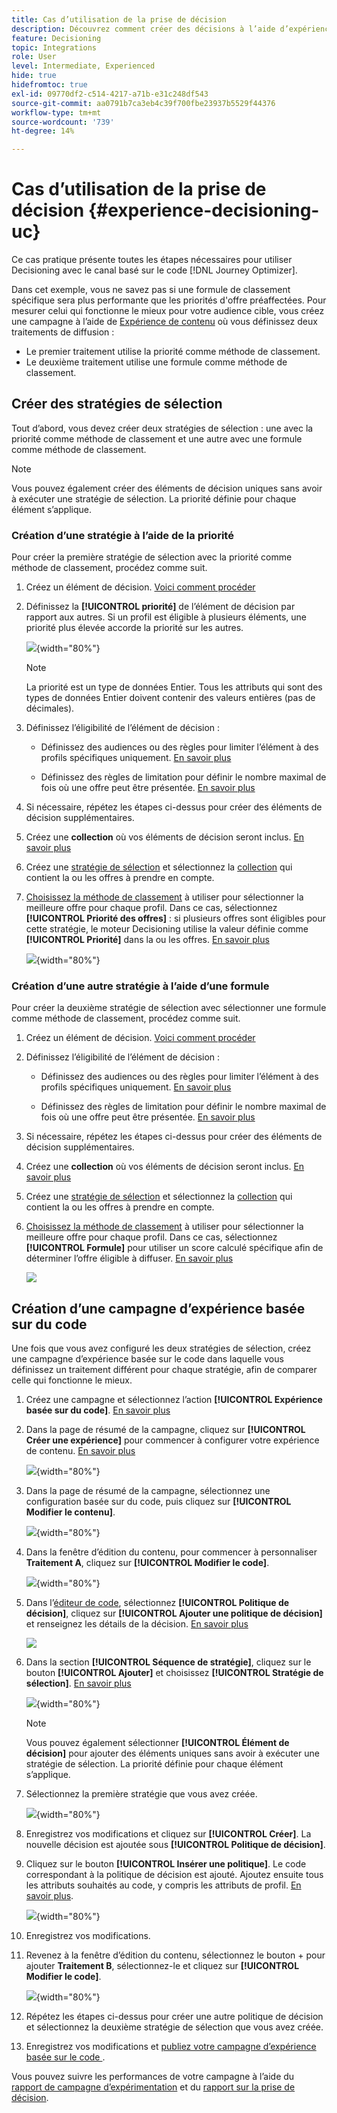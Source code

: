 ```yaml
---
title: Cas d’utilisation de la prise de décision
description: Découvrez comment créer des décisions à l’aide d’expériences avec le canal basé sur le code.
feature: Decisioning
topic: Integrations
role: User
level: Intermediate, Experienced
hide: true
hidefromtoc: true
exl-id: 09770df2-c514-4217-a71b-e31c248df543
source-git-commit: aa0791b7ca3eb4c39f700fbe23937b5529f44376
workflow-type: tm+mt
source-wordcount: '739'
ht-degree: 14%

---
```


# Cas d’utilisation de la prise de décision {#experience-decisioning-uc}

Ce cas pratique présente toutes les étapes nécessaires pour utiliser Decisioning avec le canal basé sur le code [!DNL Journey Optimizer].

Dans cet exemple, vous ne savez pas si une formule de classement spécifique sera plus performante que les priorités d&#39;offre préaffectées. Pour mesurer celui qui fonctionne le mieux pour votre audience cible, vous créez une campagne à l’aide de [Expérience de contenu](../content-management/content-experiment.md) où vous définissez deux traitements de diffusion :

* Le premier traitement utilise la priorité comme méthode de classement.
* Le deuxième traitement utilise une formule comme méthode de classement.

## Créer des stratégies de sélection

Tout d’abord, vous devez créer deux stratégies de sélection : une avec la priorité comme méthode de classement et une autre avec une formule comme méthode de classement.

>[!NOTE]
>
>Vous pouvez également créer des éléments de décision uniques sans avoir à exécuter une stratégie de sélection. La priorité définie pour chaque élément s’applique.

### Création d’une stratégie à l’aide de la priorité

Pour créer la première stratégie de sélection avec la priorité comme méthode de classement, procédez comme suit.

1. Créez un élément de décision. [Voici comment procéder](items.md)

1. Définissez la **[!UICONTROL priorité]** de l’élément de décision par rapport aux autres. Si un profil est éligible à plusieurs éléments, une priorité plus élevée accorde la priorité sur les autres.

   ![](assets/exd-uc-item-priority.png){width="80%"}

   >[!NOTE]
   >
   >La priorité est un type de données Entier. Tous les attributs qui sont des types de données Entier doivent contenir des valeurs entières (pas de décimales).

1. Définissez l’éligibilité de l’élément de décision :

   * Définissez des audiences ou des règles pour limiter l’élément à des profils spécifiques uniquement. [En savoir plus](items.md#eligibility)

   * Définissez des règles de limitation pour définir le nombre maximal de fois où une offre peut être présentée. [En savoir plus](items.md#capping)

1. Si nécessaire, répétez les étapes ci-dessus pour créer des éléments de décision supplémentaires.

1. Créez une **collection** où vos éléments de décision seront inclus. [En savoir plus](collections.md)

1. Créez une [stratégie de sélection](selection-strategies.md#create-selection-strategy) et sélectionnez la [collection](collections.md) qui contient la ou les offres à prendre en compte.

1. [Choisissez la méthode de classement](#select-ranking-method) à utiliser pour sélectionner la meilleure offre pour chaque profil. Dans ce cas, sélectionnez **[!UICONTROL Priorité des offres]** : si plusieurs offres sont éligibles pour cette stratégie, le moteur Decisioning utilise la valeur définie comme **[!UICONTROL Priorité]** dans la ou les offres. [En savoir plus](selection-strategies.md#offer-priority)

   ![](assets/exd-uc-strategy-priority.png){width="80%"}

### Création d’une autre stratégie à l’aide d’une formule

Pour créer la deuxième stratégie de sélection avec sélectionner une formule comme méthode de classement, procédez comme suit.

1. Créez un élément de décision. [Voici comment procéder](items.md)

   <!--Do you need to set the same **[!UICONTROL Priority]** as for the first decision item, or it won't be considered at all?-->

1. Définissez l’éligibilité de l’élément de décision :

   * Définissez des audiences ou des règles pour limiter l’élément à des profils spécifiques uniquement. [En savoir plus](items.md#eligibility)

   * Définissez des règles de limitation pour définir le nombre maximal de fois où une offre peut être présentée. [En savoir plus](items.md#capping)

1. Si nécessaire, répétez les étapes ci-dessus pour créer des éléments de décision supplémentaires.

1. Créez une **collection** où vos éléments de décision seront inclus. [En savoir plus](collections.md)

1. Créez une [stratégie de sélection](selection-strategies.md#create-selection-strategy) et sélectionnez la [collection](collections.md) qui contient la ou les offres à prendre en compte.

1. [Choisissez la méthode de classement](#select-ranking-method) à utiliser pour sélectionner la meilleure offre pour chaque profil. Dans ce cas, sélectionnez **[!UICONTROL Formule]** pour utiliser un score calculé spécifique afin de déterminer l’offre éligible à diffuser. [En savoir plus](selection-strategies.md#ranking-formula)

   ![](assets/exd-uc-strategy-formula.png)

## Création d’une campagne d’expérience basée sur du code

<!--To present the best dynamic offer and experience to your visitors on your website or mobile app, add a decision policy to a code-based campaign.

Define two delivery treatments each containing a different decision policy.-->

Une fois que vous avez configuré les deux stratégies de sélection, créez une campagne d’expérience basée sur le code dans laquelle vous définissez un traitement différent pour chaque stratégie, afin de comparer celle qui fonctionne le mieux.

1. Créez une campagne et sélectionnez l’action **[!UICONTROL Expérience basée sur du code]**. [En savoir plus](../code-based/create-code-based.md)

1. Dans la page de résumé de la campagne, cliquez sur **[!UICONTROL Créer une expérience]** pour commencer à configurer votre expérience de contenu. [En savoir plus](../content-management/content-experiment.md)

   ![](assets/exd-uc-create-experiment.png){width="80%"}

1. Dans la page de résumé de la campagne, sélectionnez une configuration basée sur du code, puis cliquez sur **[!UICONTROL Modifier le contenu]**.

   ![](assets/exd-uc-edit-cbe-content.png){width="80%"}

1. Dans la fenêtre d’édition du contenu, pour commencer à personnaliser **Traitement A**, cliquez sur **[!UICONTROL Modifier le code]**.

   ![](assets/exd-uc-experiment-treatment-a.png){width="80%"}

1. Dans l’[éditeur de code](../code-based/create-code-based.md#edit-code), sélectionnez **[!UICONTROL Politique de décision]**, cliquez sur **[!UICONTROL Ajouter une politique de décision]** et renseignez les détails de la décision. [En savoir plus](create-decision.md#add)

   ![](assets/decision-code-based-create.png)

1. Dans la section **[!UICONTROL Séquence de stratégie]**, cliquez sur le bouton **[!UICONTROL Ajouter]** et choisissez **[!UICONTROL Stratégie de sélection]**. [En savoir plus](create-decision.md#select)

   ![](assets/decision-code-based-strategy-sequence.png){width="80%"}

   >[!NOTE]
   >
   >Vous pouvez également sélectionner **[!UICONTROL Élément de décision]** pour ajouter des éléments uniques sans avoir à exécuter une stratégie de sélection. La priorité définie pour chaque élément s’applique.

1. Sélectionnez la première stratégie que vous avez créée.

   ![](assets/exd-uc-experiment-strategy-priority.png){width="80%"}

1. Enregistrez vos modifications et cliquez sur **[!UICONTROL Créer]**. La nouvelle décision est ajoutée sous **[!UICONTROL Politique de décision]**.

1. Cliquez sur le bouton **[!UICONTROL Insérer une politique]**. Le code correspondant à la politique de décision est ajouté. Ajoutez ensuite tous les attributs souhaités au code, y compris les attributs de profil. [En savoir plus](create-decision.md#use-decision-policy).

   ![](assets/exd-uc-experiment-insert-policy.png){width="80%"}

1. Enregistrez vos modifications.

1. Revenez à la fenêtre d’édition du contenu, sélectionnez le bouton + pour ajouter **Traitement B**, sélectionnez-le et cliquez sur **[!UICONTROL Modifier le code]**.

   ![](assets/exd-uc-experiment-treatment-b.png){width="80%"}

1. Répétez les étapes ci-dessus pour créer une autre politique de décision et sélectionnez la deuxième stratégie de sélection que vous avez créée. <!--Do you need to create exactly the same content to compare only the ranking method?-->

1. Enregistrez vos modifications et [ publiez votre campagne d’expérience basée sur le code ](../code-based/publish-code-based.md).

Vous pouvez suivre les performances de votre campagne à l’aide du [rapport de campagne d’expérimentation](../reports/campaign-global-report-cja-experimentation.md) et du [rapport sur la prise de décision](cja-reporting.md). <!--TBC how to check which treatment performs best-->